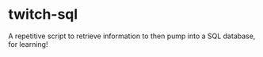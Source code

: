 # twitch-sql

A repetitive script to retrieve information to then pump into a SQL database, for learning!
